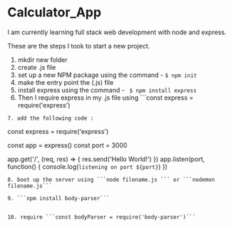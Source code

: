 # Calculator_App

I am currently learning full stack web development with node and express.

These are the steps I took to start a new project.

1. mkdir new folder
2. create .js file
3. set up a new NPM package using the command - `$ npm init`
4. make the entry point the (.js) file
5. install express using the command - ` $ npm install express`
6. Then I require express in my .js file using ```const express = require('express')

```
7. add the following code :
```

const express = require('express')

const app = express()
const port = 3000

app.get('/', (req, res) => {
res.send('Hello World!')
})
app.listen(port, function() {
console.log(`listening on port ${port}`)
})

````
8. boot up the server using ```node filename.js ``` or ```nodemon filename.js```

9. ```npm install body-parser```


10. require ```const bodyParser = require('body-parser')```


````
